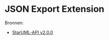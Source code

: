 # JSON Export Extension

Bronnen:
- [StarUML-API v2.0.0](https://files.staruml.io/api-docs/2.0.0/api/index.html)
